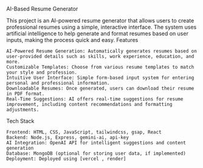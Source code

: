 AI-Based Resume Generator

This project is an AI-powered resume generator that allows users to create professional resumes using a simple, interactive interface. The system uses artificial intelligence to help generate and format resumes based on user inputs, making the process quick and easy.
Features

    AI-Powered Resume Generation: Automatically generates resumes based on user-provided details such as skills, work experience, education, and more.
    Customizable Templates: Choose from various resume templates to match your style and profession.
    Intuitive User Interface: Simple form-based input system for entering personal and professional information.
    Downloadable Resumes: Once generated, users can download their resume in PDF format.
    Real-Time Suggestions: AI offers real-time suggestions for resume improvement, including content recommendations and formatting adjustments.

Tech Stack

    Frontend: HTML, CSS, JavaScript, tailwindcss, gsap, React
    Backend: Node.js, Express, gemini-ai, api-key
    AI Integration: OpenAI API for intelligent suggestions and content generation
    Database: MongoDB (optional for storing user data, if implemented)
    Deployment: Deployed using [vercel , render]
